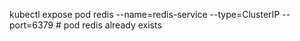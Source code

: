 kubectl expose pod redis --name=redis-service --type=ClusterIP --port=6379 # pod redis already exists

